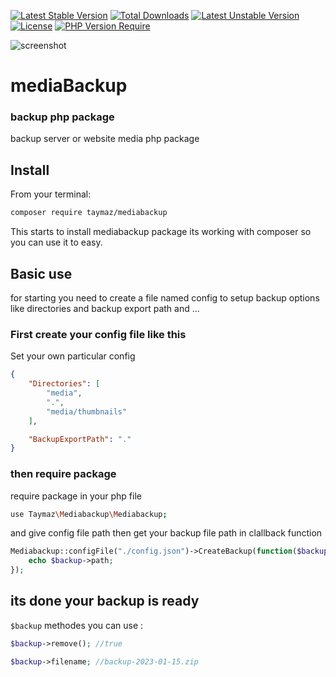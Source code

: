 [![Latest Stable Version](http://poser.pugx.org/taymaz/mediabackup/v)](https://packagist.org/packages/taymaz/mediabackup)
[![Total Downloads](http://poser.pugx.org/taymaz/mediabackup/downloads)](https://packagist.org/packages/taymaz/mediabackup)
[![Latest Unstable Version](http://poser.pugx.org/arcaptcha/arcaptcha-php/v/unstable)](https://packagist.org/packages/taymaz/mediabackup) [![License](http://poser.pugx.org/taymaz/mediabackup/license)](https://packagist.org/packages/taymaz/mediabackup)
[![PHP Version Require](http://poser.pugx.org/taymaz/mediabackup/require/php)](https://packagist.org/packages/taymaz/mediabackup)

<img alt="screenshot" src="https://raw.githubusercontent.com/taymazmostafaei/mediaBackup/master/backup.gif" with="200"/>

# mediaBackup
### backup php package
backup server or website media php package

## Install
From your terminal:

```sh
composer require taymaz/mediabackup
```

This starts to install mediabackup package its working with composer so you can use it to easy.

## Basic use

for starting you need to create a file named config to setup backup options like directories and backup export path and ...

### First create your config file like this
Set your own particular config
```json
{
    "Directories": [
        "media",
        ".",
        "media/thumbnails"
    ],

    "BackupExportPath": "."
}
```
### then require package
require package in your php file
```sh
use Taymaz\Mediabackup\Mediabackup;

```

and give config file path then get your backup file path in clallback function
```php
Mediabackup::configFile("./config.json")->CreateBackup(function($backup){
    echo $backup->path;
});
```

## its done your backup is ready

``$backup`` methodes you can use :

```php
$backup->remove(); //true

$backup->filename; //backup-2023-01-15.zip
```
